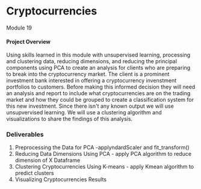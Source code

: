 # Cryptocurrencies
Module 19
#### Project Overview
   Using skills learned in this module with unsupervised learning, processing and clustering data, reducing dimensions, and reducing the principal components using PCA     to create an analysis for clients who are preparing to break into the cryptocurrency market. The client is a prominent investment bank interested in offering a
  cryptocurrency invenstment portfolios to customers. Before making this informed decision they will need an analysis and report to include what cryptocurrencies are on
  the trading market and how they could be grouped to create a classification system for this new investment. Since there isn't any known output we will use
  unsupvervised learning. We will use a clustering algorithm and visualizations to share the findings of this analysis.
### Deliverables
1. Preprocessing the Data for PCA -applyndardScaler and fit_transform()
2. Reducing Data Dimensions Using PCA - apply PCA algorithm to reduce dimension of X Dataframe
3. Clustering Cryptocurrencies Using K-means - apply Kmean algorithm to predict clusters
4. Visualizing Cryptocurrencies Results
